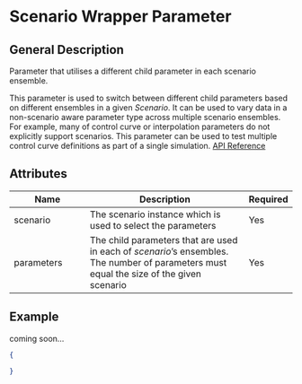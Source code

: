 # Scenario Wrapper Parameter

## General Description

Parameter that utilises a different child parameter in each scenario ensemble.

This parameter is used to switch between different child parameters based on different ensembles in a given _Scenario_. It can be used to vary data in a non-scenario aware parameter type across multiple scenario ensembles. For example, many of control curve or interpolation parameters do not explicitly support scenarios. This parameter can be used to test multiple control curve definitions as part of a single simulation. [API Reference](https://pywr.github.io/pywr-docs/master/api/generated/pywr.parameters.ScenarioWrapperParameter.html)

## Attributes

<table><thead><tr><th width="158">Name</th><th width="473">Description</th><th>Required</th></tr></thead><tbody><tr><td>scenario</td><td>The scenario instance which is used to select the parameters</td><td>Yes</td></tr><tr><td>parameters</td><td>The child parameters that are used in each of <em>scenario</em>’s ensembles. The number of parameters must equal the size of the given scenario</td><td>Yes</td></tr></tbody></table>

## Example

coming soon...

```json
{

}
```
